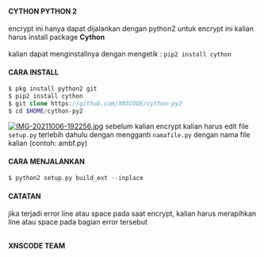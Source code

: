 #### CYTHON PYTHON 2
encrypt ini hanya dapat dijalankan dengan python2 untuk encrypt ini kalian harus install package <b>Cython</b><br></br>
kalian dapat menginstallnya dengan mengetik : ```pip2 install cython```<br>

#### CARA INSTALL
```php
$ pkg install python2 git
$ pip2 install cython
$ git clone https://github.com/XNSCODE/cython-py2
$ cd $HOME/cython-py2
```

[![IMG-20211006-192256.jpg](https://i.postimg.cc/fTsWRr3d/IMG-20211006-192256.jpg)](https://postimg.cc/nMdfdTGV)
sebelum kalian encrypt kalian harus edit file ```setup.py``` terlebih dahulu dengan mengganti ```namafile.py``` dengan nama file kalian (contoh: ambf.py)
#### CARA MENJALANKAN
```php
$ python2 setup.py build_ext --inplace
```

#### CATATAN 
jika terjadi error line atau space pada saat encrypt, kalian harus merapihkan line atau space pada bagian error tersebut

<br>
<b> XNSCODE TEAM </b>
